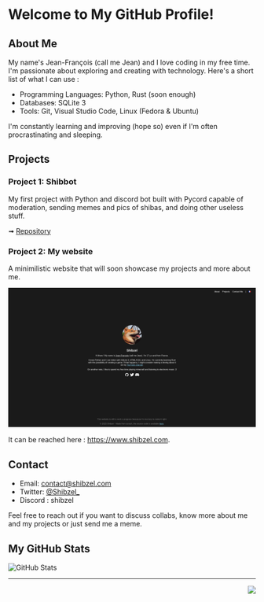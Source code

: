 # Welcome to My GitHub Profile!

## About Me

My name's Jean-François (call me Jean) and I love coding in my free time. I'm passionate about exploring and creating with technology. Here's a short list of what I can use :

- Programming Languages: Python, Rust (soon enough)
- Database~~s~~: SQLite 3
- Tools: Git, Visual Studio Code, Linux (Fedora & Ubuntu)

I'm constantly learning and improving (hope so) even if I'm often procrastinating and sleeping.

## Projects

### Project 1: Shibbot

My first project with Python and discord bot built with Pycord capable of moderation, sending memes and pics of shibas, and doing other useless stuff.

➟ [Repository](https://github.com/Shibzel/Shibbot)

### Project 2: My website

A minimilistic website that will soon showcase my projects and more about me.

![GitHub Stats](/images/screenshot-shibzeldotcom.png)

It can be reached here : https://www.shibzel.com.

## Contact

- Email: [contact@shibzel.com](mailto:contact@shibzel.com)
- Twitter: [@Shibzel_](https://twitter.com/@Shibzel_)
- Discord : shibzel

Feel free to reach out if you want to discuss collabs, know more about me and my projects or just send me a meme.

## My GitHub Stats

![GitHub Stats](https://myreadme.vercel.app/api/embed/Shibzel?panels=userstatistics,toprepositories,toplanguages,commitgraph)

---

<p align="right"><img src="https://komarev.com/ghpvc/?username=Shibzel&label=Profile+views&color=55a1f7&style=for-the-badge"/></p>
